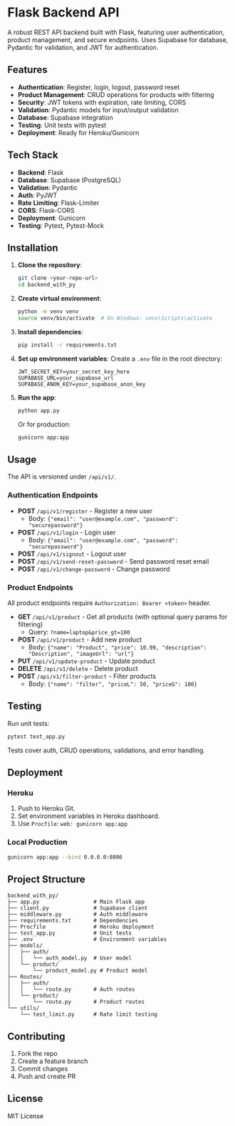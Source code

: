 # Flask Backend API

A robust REST API backend built with Flask, featuring user authentication, product management, and secure endpoints. Uses Supabase for database, Pydantic for validation, and JWT for authentication.

## Features

- **Authentication**: Register, login, logout, password reset
- **Product Management**: CRUD operations for products with filtering
- **Security**: JWT tokens with expiration, rate limiting, CORS
- **Validation**: Pydantic models for input/output validation
- **Database**: Supabase integration
- **Testing**: Unit tests with pytest
- **Deployment**: Ready for Heroku/Gunicorn

## Tech Stack

- **Backend**: Flask
- **Database**: Supabase (PostgreSQL)
- **Validation**: Pydantic
- **Auth**: PyJWT
- **Rate Limiting**: Flask-Limiter
- **CORS**: Flask-CORS
- **Deployment**: Gunicorn
- **Testing**: Pytest, Pytest-Mock

## Installation

1. **Clone the repository**:
   ```bash
   git clone <your-repo-url>
   cd backend_with_py
   ```

2. **Create virtual environment**:
   ```bash
   python -m venv venv
   source venv/bin/activate  # On Windows: venv\Scripts\activate
   ```

3. **Install dependencies**:
   ```bash
   pip install -r requirements.txt
   ```

4. **Set up environment variables**:
   Create a `.env` file in the root directory:
   ```
   JWT_SECRET_KEY=your_secret_key_here
   SUPABASE_URL=your_supabase_url
   SUPABASE_ANON_KEY=your_supabase_anon_key
   ```

5. **Run the app**:
   ```bash
   python app.py
   ```
   Or for production:
   ```bash
   gunicorn app:app
   ```

## Usage

The API is versioned under `/api/v1/`.

### Authentication Endpoints

- **POST** `/api/v1/register` - Register a new user
  - Body: `{"email": "user@example.com", "password": "securepassword"}`
- **POST** `/api/v1/login` - Login user
  - Body: `{"email": "user@example.com", "password": "securepassword"}`
- **POST** `/api/v1/signout` - Logout user
- **POST** `/api/v1/send-reset-password` - Send password reset email
- **POST** `/api/v1/change-password` - Change password

### Product Endpoints

All product endpoints require `Authorization: Bearer <token>` header.

- **GET** `/api/v1/product` - Get all products (with optional query params for filtering)
  - Query: `?name=laptop&price_gt=100`
- **POST** `/api/v1/product` - Add new product
  - Body: `{"name": "Product", "price": 10.99, "description": "Description", "imageUrl": "url"}`
- **PUT** `/api/v1/update-product` - Update product
- **DELETE** `/api/v1/delete` - Delete product
- **POST** `/api/v1/filter-product` - Filter products
  - Body: `{"name": "filter", "priceL": 50, "priceG": 100}`

## Testing

Run unit tests:
```bash
pytest test_app.py
```

Tests cover auth, CRUD operations, validations, and error handling.

## Deployment

### Heroku
1. Push to Heroku Git.
2. Set environment variables in Heroku dashboard.
3. Use `Procfile`: `web: gunicorn app:app`

### Local Production
```bash
gunicorn app:app --bind 0.0.0.0:8000
```

## Project Structure

```
backend_with_py/
├── app.py                 # Main Flask app
├── client.py              # Supabase client
├── middleware.py          # Auth middleware
├── requirements.txt       # Dependencies
├── Procfile               # Heroku deployment
├── test_app.py            # Unit tests
├── .env                   # Environment variables
├── models/
│   ├── auth/
│   │   └── auth_model.py  # User model
│   └── product/
│       └── product_model.py # Product model
├── Routes/
│   ├── auth/
│   │   └── route.py       # Auth routes
│   └── product/
│       └── route.py       # Product routes
└── utils/
    └── test_limit.py      # Rate limit testing
```

## Contributing

1. Fork the repo
2. Create a feature branch
3. Commit changes
4. Push and create PR

## License

MIT License
